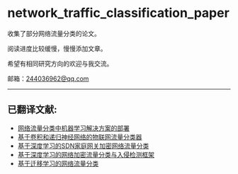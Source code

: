 # network_traffic_classification_paper

收集了部分网络流量分类的论文。

阅读进度比较缓慢，慢慢添加文章。

希望有相同研究方向的欢迎与我交流。

邮箱：244036962@qq.com

---
## 已翻译文献:
* [网络流量分类中机器学习解决方案的部署](./A区/网络流量分类中机器学习解决方案的部署.md)  
* [基于卷积和递归神经网络的物联网流量分类器](./B区/基于卷积和递归神经网络的物联网流量分类器.md)  
* [基于深度学习的SDN家庭网关加密网络流量分类](./B区/基于深度学习的SDN家庭网关加密网络流量分类.md)  
* [基于深度学习的网络加密流量分类与入侵检测框架](./B区/基于深度学习的网络加密流量分类与入侵检测框架.md)  
* [基于迁移学习的网络流量分类](./C区/基于迁移学习的网络流量分类.md)  
